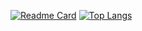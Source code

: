 [![Readme Card](https://github-readme-stats.vercel.app/api/pin/?username=htlsne&repo=github-readme-stats)](https://github.com/htlsne)
[![Top Langs](https://github-readme-stats.vercel.app/api/top-langs/?username=htlsne)](https://github.com/htlsne)
